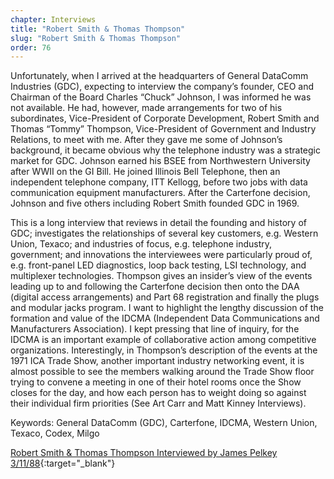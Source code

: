 ```yaml
---
chapter: Interviews
title: "Robert Smith & Thomas Thompson"
slug: "Robert Smith & Thomas Thompson"
order: 76
---
```


Unfortunately, when I arrived at the headquarters of General DataComm Industries (GDC), expecting to interview the company’s founder, CEO and Chairman of the Board Charles “Chuck” Johnson, I was informed he was not available. He had, however, made arrangements for two of his subordinates, Vice-President of Corporate Development, Robert Smith and Thomas “Tommy” Thompson, Vice-President of Government and Industry Relations, to meet with me. After they gave me some of Johnson’s background, it became obvious why the telephone industry was a strategic market for GDC. Johnson earned his BSEE from Northwestern University after WWII on the GI Bill. He joined Illinois Bell Telephone, then an independent telephone company, ITT Kellogg, before two jobs with data communication equipment manufacturers. After the Carterfone decision, Johnson and five others including Robert Smith founded GDC in 1969.

This is a long interview that reviews in detail the founding and history of GDC; investigates the relationships of several key customers, e.g. Western Union, Texaco; and industries of focus, e.g. telephone industry, government; and innovations the interviewees were particularly proud of, e.g. front-panel LED diagnostics, loop back testing, LSI technology, and multiplexer technologies. Thompson gives an insider’s view of the events leading up to and following the Carterfone decision then onto the DAA (digital access arrangements) and Part 68 registration and finally the plugs and modular jacks program. I want to highlight the lengthy discussion of the formation and value of the IDCMA (Independent Data Communications and Manufacturers Association). I kept pressing that line of inquiry, for the IDCMA is an important example of collaborative action among competitive organizations. Interestingly, in Thompson’s description of the events at the 1971 ICA Trade Show, another important industry networking event, it is almost possible to see the members walking around the Trade Show floor trying to convene a meeting in one of their hotel rooms once the Show closes for the day, and how each person has to weight doing so against their individual firm priorities (See Art Carr and Matt Kinney Interviews).

Keywords: General DataComm (GDC), Carterfone, IDCMA, Western Union, Texaco, Codex, Milgo

[Robert Smith & Thomas Thompson Interviewed by James Pelkey 3/11/88](https://archive.computerhistory.org/resources/access/text/2017/11/102738591-05-01-acc.pdf){:target="_blank"}
